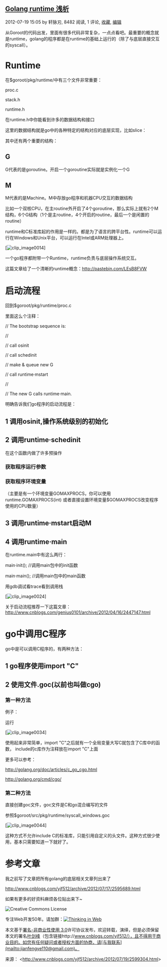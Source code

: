 

## [Golang runtime 浅析](http://www.cnblogs.com/yjf512/archive/2012/07/19/2599304.html)

2012-07-19 15:05 by 轩脉刃, 8482 阅读, 1 评论, [收藏](http://www.cnblogs.com/yjf512/archive/2012/07/19/2599304.html#), [编辑](http://i.cnblogs.com/EditPosts.aspx?postid=2599304)

从Goroot的代码出发，里面有很多代码非常复杂，一点点看吧。最重要的概念就是runtime，golang的程序都是在runtime的基础上运行的（除了与底层直接交互的syscall）。

# Runtime

在$goroot/pkg/runtime/中有三个文件非常重要：

proc.c

stack.h

runtime.h

 

在runtime.h中你能看到许多的数据结构和接口

这里的数据结构就是go中的各种特定的结构对应的底层实现，比如slice：

其中还有两个重要的结构：

## G

G代表的是goroutine。开启一个goroutine实际就是实例化一个G

## M

M代表的是Machine。M中存放go程序和机器CPU交互的数据结构

比如一个双核CPU，在主routine外开启了4个goroutine，那么实际上就有2个M结构，6个G结构（1个是主routine，4个开启的routine，最后一个是闲置的routine）

runtime和C标准库起的作用是一样的。都是为了语言的跨平台性。runtime可以运行在Windows和Unix平台，可以运行在Intel或ARM处理器上。

[![clip_image001[4\]]()](http://images.cnblogs.com/cnblogs_com/yjf512/201207/201207191504357814.png)

一个go程序都附带一个Runtime，runtime负责与底层操作系统交互。

这篇文章给了一个清晰的runtime概念：<http://pastebin.com/LEsB8FVW>

# 启动流程

回到$goroot/pkg/runtime/proc.c

里面这么个注释：

// The bootstrap sequence is:

//

// call osinit

// call schedinit

// make & queue new G

// call runtime·mstart

//

// The new G calls runtime·main.

明确告诉我们go程序的启动流程是：

## 1 调用osinit,操作系统级别的初始化

## 2 调用runtime·schedinit

在这个函数内做了许多预操作

### 获取程序运行参数

### 获取程序环境变量

（主要是有一个环境变量GOMAXPROCS，你可以使用runtime.GOMAXPROCS(int) 或者直接设置环境变量$GOMAXPROCS改变程序使用的CPU数量）

## 3 调用runtime·mstart启动M

## 4 调用runtime·main

在runtime.main中有这么两行：

main·init(); //调用main包中的init函数

main·main(); //调用main包中的main函数

用gdb调试看trace看到调用栈

[![clip_image002[4\]]()](http://images.cnblogs.com/cnblogs_com/yjf512/201207/201207191504359384.png)

关于启动流程推荐一下这篇文章：<http://www.cnblogs.com/genius0101/archive/2012/04/16/2447147.html>

# go中调用C程序

go中是可以调用C程序的，有两种方法：

## 1 go程序使用import "C"

## 2 使用文件.goc(以前也叫做cgo)

### 第一种方法

例子：

运行

[![clip_image003[4\]]()](http://images.cnblogs.com/cnblogs_com/yjf512/201207/201207191504367682.png)

使用起来非常简单，import "C"之后就有一个全局变量大写C就包含了C库中的函数， include的c库作为注释放在import "C"上面

更多可以参考：

<http://golang.org/doc/articles/c_go_cgo.html>

<http://golang.org/cmd/cgo/>

### 第二种方法

直接创建goc文件，goc文件是C和go混合编写的文件

参照$goroot/src/pkg/runtime/syscall_windows.goc

[![clip_image004[4\]](https://kshttps0.wiz.cn/wiz-resource/89077880-eff4-11e0-a402-00237def97cc/6812c6c6-d840-4842-bbd9-de7f152461f8/index_files/d9631f4a-1fbb-49f0-ba2f-9941110d6c7f.png)](http://images.cnblogs.com/cnblogs_com/yjf512/201207/20120719150437124.png)

这种方式不允许include C的标准库，只能引用自定义的头文件。这种方式很少使用，基本只需要知道一下就好了。

# 参考文章

我之前写了文章把所有golang的底层相关文章列出来了

<http://www.cnblogs.com/yjf512/archive/2012/07/17/2595689.html>

如果有更多的好资料麻烦各位贴出来下~

![Creative Commons License](https://kshttps0.wiz.cn/wiz-resource/89077880-eff4-11e0-a402-00237def97cc/6812c6c6-d840-4842-bbd9-de7f152461f8/index_files/bb4b4bae-e3ce-4cb7-8699-06d7c633e4dd.png)

专注Web开发50年。请加群：[![Thinking in Web](https://kshttps0.wiz.cn/wiz-resource/89077880-eff4-11e0-a402-00237def97cc/6812c6c6-d840-4842-bbd9-de7f152461f8/index_files/90487532-7b10-4865-a98c-2c8346764825.png)](http://shang.qq.com/wpa/qunwpa?idkey=017d388202803b8f514317087f69ffabc5a1340342943a0fd8d3af1148653eb5)

本文基于[署名-非商业性使用 3.0](http://creativecommons.org/licenses/by-nc/3.0/deed.zh)许可协议发布，欢迎转载，演绎，但是必须保留本文的署名[叶剑峰](http://www.cnblogs.com/yjf512/)（包含链接http://www.cnblogs.com/yjf512/），且不得用于商业目的。如您有任何疑问或者授权方面的协商，请[与我联系](mailto:jianfengye110@gmail.com)。

来源： <<http://www.cnblogs.com/yjf512/archive/2012/07/19/2599304.html>>

